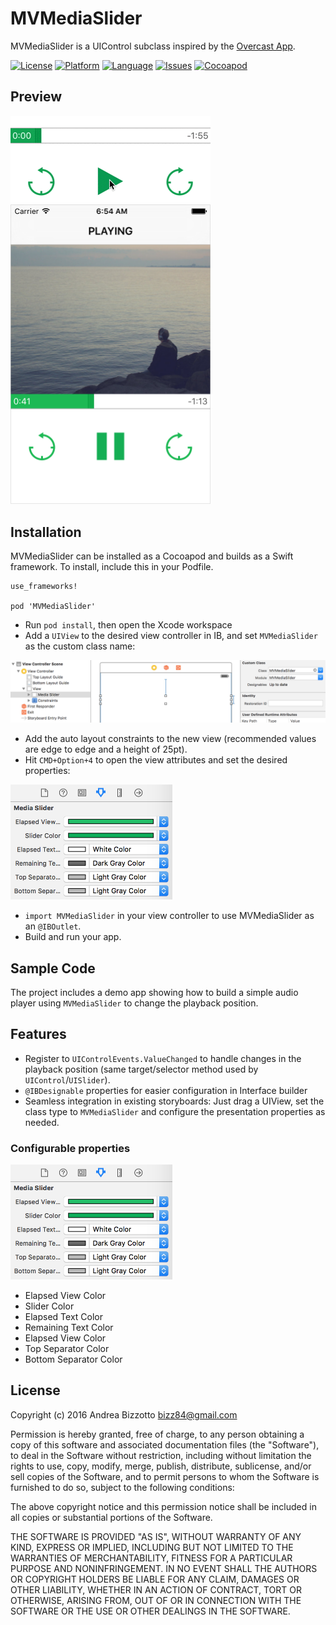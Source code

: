 # MVMediaSlider
MVMediaSlider is a UIControl subclass inspired by the [Overcast App](https://itunes.apple.com/app/id888422857).


[![License](https://img.shields.io/badge/license-MIT-blue.svg?style=flat
            )](http://mit-license.org)
[![Platform](http://img.shields.io/badge/platform-ios%20%7C%20osx-lightgrey.svg?style=flat
             )](https://developer.apple.com/resources/)
[![Language](http://img.shields.io/badge/language-swift-orange.svg?style=flat
             )](https://developer.apple.com/swift)
[![Issues](https://img.shields.io/github/issues/bizz84/MVMediaSlider.svg?style=flat
           )](https://github.com/bizz84/MVMediaSlider/issues)
[![Cocoapod](http://img.shields.io/cocoapods/v/MVMediaSlider.svg?style=flat)](http://cocoadocs.org/docsets/MVMediaSlider/)

## Preview

<img src="Screenshots/Demo.gif" width="320">

<br/>

<img src="Screenshots/MediaPlayer.png" width="320">

## Installation
MVMediaSlider can be installed as a Cocoapod and builds as a Swift framework. To install, include this in your Podfile.

```
use_frameworks!

pod 'MVMediaSlider'
```

* Run `pod install`, then open the Xcode workspace
* Add a `UIView` to the desired view controller in IB, and set `MVMediaSlider` as the custom class name:

<img src="Screenshots/MVMediaSlider-Storyboard.png">

*  Add the auto layout constraints to the new view (recommended values are edge to edge and a height of 25pt).
*  Hit `CMD+Option+4` to open the view attributes and set the desired properties:

<img src="Screenshots/MVMediaSlider-Designables.png" width="259">

* ```import MVMediaSlider``` in your view controller to use MVMediaSlider as an `@IBOutlet`. 
* Build and run your app.


## Sample Code
The project includes a demo app showing how to build a simple audio player using `MVMediaSlider` to change the playback position.


## Features
* Register to `UIControlEvents.ValueChanged` to handle changes in the playback position (same target/selector method used by `UIControl`/`UISlider`).
* `@IBDesignable` properties for easier configuration in Interface builder
* Seamless integration in existing storyboards: Just drag a UIView, set the class type to `MVMediaSlider` and configure the presentation properties as needed.

### Configurable properties

<img src="Screenshots/MVMediaSlider-Designables.png" width="259">

* Elapsed View Color
* Slider Color
* Elapsed Text Color
* Remaining Text Color
* Elapsed View Color
* Top Separator Color
* Bottom Separator Color


## License

Copyright (c) 2016 Andrea Bizzotto bizz84@gmail.com

Permission is hereby granted, free of charge, to any person obtaining a copy of this software and associated documentation files (the "Software"), to deal in the Software without restriction, including without limitation the rights to use, copy, modify, merge, publish, distribute, sublicense, and/or sell copies of the Software, and to permit persons to whom the Software is furnished to do so, subject to the following conditions:

The above copyright notice and this permission notice shall be included in all copies or substantial portions of the Software.

THE SOFTWARE IS PROVIDED "AS IS", WITHOUT WARRANTY OF ANY KIND, EXPRESS OR IMPLIED, INCLUDING BUT NOT LIMITED TO THE WARRANTIES OF MERCHANTABILITY, FITNESS FOR A PARTICULAR PURPOSE AND NONINFRINGEMENT. IN NO EVENT SHALL THE AUTHORS OR COPYRIGHT HOLDERS BE LIABLE FOR ANY CLAIM, DAMAGES OR OTHER LIABILITY, WHETHER IN AN ACTION OF CONTRACT, TORT OR OTHERWISE, ARISING FROM, OUT OF OR IN CONNECTION WITH THE SOFTWARE OR THE USE OR OTHER DEALINGS IN THE SOFTWARE.






